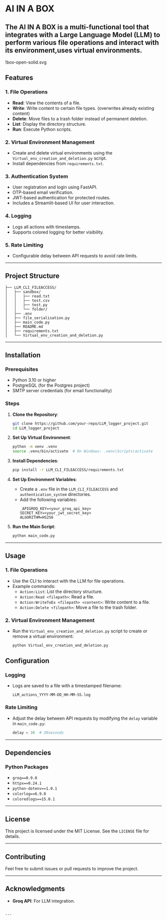 
# AI IN A BOX

The **AI IN A BOX** is a multi-functional tool that integrates with a Large Language Model (LLM) to perform various file operations and interact with its environment,uses virtual environments.
---
!box-open-solid.svg
## Features

### 1. **File Operations**
- **Read**: View the contents of a file.
- **Write**: Write content to certain file types. (overwrites already existing content)
- **Delete**: Move files to a trash folder instead of permanent deletion.
- **List**: Display the directory structure.
- **Run**: Execute Python scripts.

### 2. **Virtual Environment Management**
- Create and delete virtual environments using the `Virtual_env_creation_and_deletion.py` script.
- Install dependencies from `requirements.txt`.

### 3. **Authentication System**
- User registration and login using FastAPI.
- OTP-based email verification.
- JWT-based authentication for protected routes.
- Includes a Streamlit-based UI for user interaction.

### 4. **Logging**
- Logs all actions with timestamps.
- Supports colored logging for better visibility.

### 5. **Rate Limiting**
- Configurable delay between API requests to avoid rate limits.

---

## Project Structure

```
├── LLM_CLI_FILEACCESS/
│   ├── sandbox/
│   │   ├── read.txt
│   │   ├── test.csv
│   │   ├── test.py
│   │   └── folder/
│   ├── .env
│   ├── file_serialisation.py
│   ├── main_code.py
│   ├── README.md
│   ├── requirements.txt
│   └── Virtual_env_creation_and_deletion.py
```

---

## Installation

### Prerequisites
- Python 3.10 or higher
- PostgreSQL (for the Postgres project)
- SMTP server credentials (for email functionality)

### Steps

1. **Clone the Repository**:
   ```bash
   git clone https://github.com/your-repo/LLM_logger_project.git
   cd LLM_logger_project
   ```

2. **Set Up Virtual Environment**:
   ```bash
   python -m venv .venv
   source .venv/bin/activate  # On Windows: .venv\Scripts\activate
   ```

3. **Install Dependencies**:
   ```bash
   pip install -r LLM_CLI_FILEACCESS/requirements.txt
   ```

4. **Set Up Environment Variables**:
   - Create a `.env` file in the `LLM_CLI_FILEACCESS` and `authentication_system` directories.
   - Add the following variables:
     ```
     _APIGROQ_KEY=<your_groq_api_key>
     SECRET_KEY=<your_jwt_secret_key>
     ALGORITHM=HS256
     ```

5. **Run the Main Script**:
   ```bash
   python main_code.py
   ```

---

## Usage

### 1. **File Operations**
- Use the CLI to interact with the LLM for file operations.
- Example commands:
  - `Action:List`: List the directory structure.
  - `Action:Read <filepath>`: Read a file.
  - `Action:WriteToEx <filepath> <content>`: Write content to a file.
  - `Action:Delete <filepath>`: Move a file to the trash folder.

### 2. **Virtual Environment Management**
- Run the `Virtual_env_creation_and_deletion.py` script to create or remove a virtual environment:
  ```bash
  python Virtual_env_creation_and_deletion.py
  ```

## Configuration

### Logging
- Logs are saved to a file with a timestamped filename:
  ```
  LLM_actions_YYYY-MM-DD_HH-MM-SS.log
  ```

### Rate Limiting
- Adjust the delay between API requests by modifying the `delay` variable in `main_code.py`:
  ```python
  delay = 30  # 30seconds
  ```

---

## Dependencies

### Python Packages
- `groq==0.9.0`
- `httpx==0.24.1`
- `python-dotenv==1.0.1`
- `colorlog==6.9.0`
- `coloredlogs==15.0.1`

---

## License

This project is licensed under the MIT License. See the `LICENSE` file for details.

---

## Contributing

Feel free to submit issues or pull requests to improve the project.

---

## Acknowledgments

- **Groq API**: For LLM integration.

```

---

